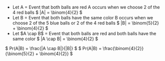 <ul>
<li> Let A = Event that both balls are red 
A occurs when we choose 2 of the 4 red balls 
$ |A| = \binom{4}{2} $
	<li> Let B = Event that both balls have the same color 
	      B occurs when we choose 2 of the 5 blue balls or 2 of the 4 red balls 
	      $ |B| = \binom{5}{2} + \binom{4}{2} $
	<li> Let $A \cap B$ = Event that both balls are red and both balls have the same color 
$ |A \cap B| = \binom{4}{2} $
</ul>
$ Pr(A|B) = \frac{|A \cap B|}{|B|} $ 
$ Pr(A|B) = \frac{\binom{4}{2}}{\binom{5}{2} + \binom{4}{2}} $
